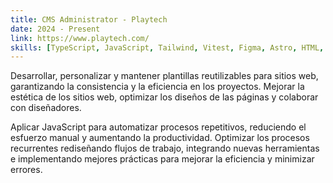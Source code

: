 ```yaml
---
title: CMS Administrator - Playtech
date: 2024 - Present
link: https://www.playtech.com/
skills: [TypeScript, JavaScript, Tailwind, Vitest, Figma, Astro, HTML, CSS, CMS, Liferay]
---
```


Desarrollar, personalizar y mantener plantillas reutilizables para sitios web, garantizando la consistencia y la eficiencia en los proyectos. Mejorar la estética de los sitios web, optimizar los diseños de las páginas y colaborar con diseñadores.

Aplicar JavaScript para automatizar procesos repetitivos, reduciendo el esfuerzo manual y aumentando la productividad. Optimizar los procesos recurrentes rediseñando flujos de trabajo, integrando nuevas herramientas e implementando mejores prácticas para mejorar la eficiencia y minimizar errores.
